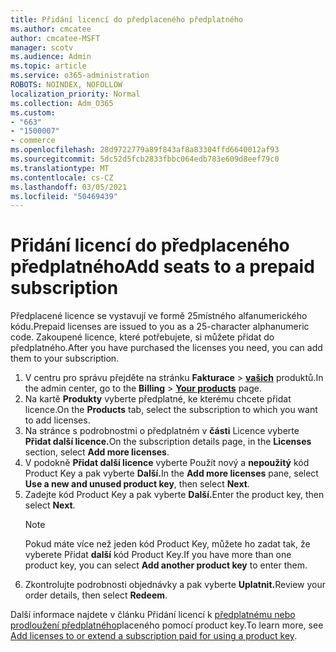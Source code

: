 ```yaml
---
title: Přidání licencí do předplaceného předplatného
ms.author: cmcatee
author: cmcatee-MSFT
manager: scotv
ms.audience: Admin
ms.topic: article
ms.service: o365-administration
ROBOTS: NOINDEX, NOFOLLOW
localization_priority: Normal
ms.collection: Adm_O365
ms.custom:
- "663"
- "1500007"
- commerce
ms.openlocfilehash: 28d9722779a89f843af8a83304ffd6640012af93
ms.sourcegitcommit: 5dc52d5fcb2833fbbc064edb783e609d8eef79c0
ms.translationtype: MT
ms.contentlocale: cs-CZ
ms.lasthandoff: 03/05/2021
ms.locfileid: "50469439"
---
```

# <a name="add-seats-to-a-prepaid-subscription"></a><span data-ttu-id="911cf-102">Přidání licencí do předplaceného předplatného</span><span class="sxs-lookup"><span data-stu-id="911cf-102">Add seats to a prepaid subscription</span></span>

<span data-ttu-id="911cf-103">Předplacené licence se vystavují ve formě 25místného alfanumerického kódu.</span><span class="sxs-lookup"><span data-stu-id="911cf-103">Prepaid licenses are issued to you as a 25-character alphanumeric code.</span></span> <span data-ttu-id="911cf-104">Zakoupené licence, které potřebujete, si můžete přidat do předplatného.</span><span class="sxs-lookup"><span data-stu-id="911cf-104">After you have purchased the licenses you need, you can add them to your subscription.</span></span>

1. <span data-ttu-id="911cf-105">V centru pro správu přejděte na stránku **Fakturace**  >  **[vašich](https://go.microsoft.com/fwlink/p/?linkid=842054)** produktů.</span><span class="sxs-lookup"><span data-stu-id="911cf-105">In the admin center, go to the **Billing** > **[Your products](https://go.microsoft.com/fwlink/p/?linkid=842054)** page.</span></span>
2. <span data-ttu-id="911cf-106">Na kartě **Produkty** vyberte předplatné, ke kterému chcete přidat licence.</span><span class="sxs-lookup"><span data-stu-id="911cf-106">On the **Products** tab, select the subscription to which you want to add licenses.</span></span>
3. <span data-ttu-id="911cf-107">Na stránce s podrobnostmi o předplatném v **části** Licence vyberte **Přidat další licence.**</span><span class="sxs-lookup"><span data-stu-id="911cf-107">On the subscription details page, in the **Licenses** section, select **Add more licenses**.</span></span>
4. <span data-ttu-id="911cf-108">V podokně **Přidat další licence** vyberte Použít nový a **nepoužitý** kód Product Key a pak vyberte **Další.**</span><span class="sxs-lookup"><span data-stu-id="911cf-108">In the **Add more licenses** pane, select **Use a new and unused product key**, then select **Next**.</span></span>
5. <span data-ttu-id="911cf-109">Zadejte kód Product Key a pak vyberte **Další.**</span><span class="sxs-lookup"><span data-stu-id="911cf-109">Enter the product key, then select **Next**.</span></span>
    > [!NOTE]
    > <span data-ttu-id="911cf-110">Pokud máte více než jeden kód Product Key, můžete ho zadat tak, že vyberete Přidat **další** kód Product Key.</span><span class="sxs-lookup"><span data-stu-id="911cf-110">If you have more than one product key, you can select **Add another product key** to enter them.</span></span>
6. <span data-ttu-id="911cf-111">Zkontrolujte podrobnosti objednávky a pak vyberte **Uplatnit.**</span><span class="sxs-lookup"><span data-stu-id="911cf-111">Review your order details, then select **Redeem**.</span></span>

<span data-ttu-id="911cf-112">Další informace najdete v článku Přidání licencí k [předplatnému nebo prodloužení předplatného](https://docs.microsoft.com/microsoft-365/commerce/licenses/add-licenses-using-product-key)placeného pomocí product key.</span><span class="sxs-lookup"><span data-stu-id="911cf-112">To learn more, see [Add licenses to or extend a subscription paid for using a product key](https://docs.microsoft.com/microsoft-365/commerce/licenses/add-licenses-using-product-key).</span></span>